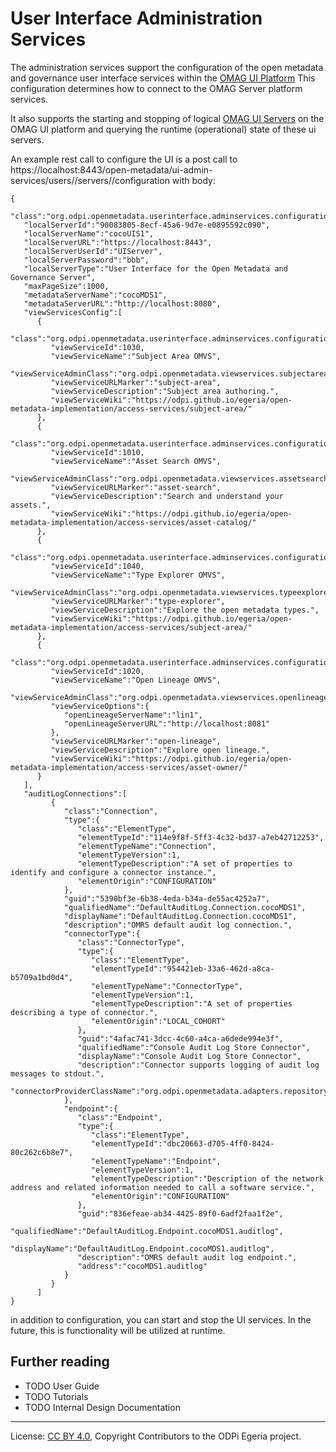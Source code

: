 <!-- SPDX-License-Identifier: CC-BY-4.0 -->
<!-- Copyright Contributors to the ODPi Egeria project. -->
 
# User Interface Administration Services

The administration services support the configuration of the open metadata and governance user interface services
within the [OMAG UI Platform](docs/concepts/omag-ui-platform.md)
This configuration determines how to connect to the OMAG Server platform services.

It also supports the starting and stopping of logical [OMAG UI Servers](docs/concepts/logical-ui-server.md)
on the OMAG UI platform and querying the runtime (operational) state of these ui servers.

An example rest call to configure the UI is a post call to https://localhost:8443/open-metadata/ui-admin-services/users/<userid>/servers/<server>/configuration
with body:
```
{ 
   "class":"org.odpi.openmetadata.userinterface.adminservices.configuration.properties.UIServerConfig",
   "localServerId":"90083805-8ecf-45a6-9d7e-e0895592c090",
   "localServerName":"cocoUIS1",
   "localServerURL":"https://localhost:8443",
   "localServerUserId":"UIServer",
   "localServerPassword":"bbb",
   "localServerType":"User Interface for the Open Metadata and Governance Server",
   "maxPageSize":1000,
   "metadataServerName":"cocoMDS1",
   "metadataServerURL":"http://localhost:8080",
   "viewServicesConfig":[ 
      { 
         "class":"org.odpi.openmetadata.userinterface.adminservices.configuration.properties.ViewServiceConfig",
         "viewServiceId":1030,
         "viewServiceName":"Subject Area OMVS",
          "viewServiceAdminClass":"org.odpi.openmetadata.viewservices.subjectarea.admin.SubjectAreaViewAdmin",
         "viewServiceURLMarker":"subject-area",
         "viewServiceDescription":"Subject area authoring.",
         "viewServiceWiki":"https://odpi.github.io/egeria/open-metadata-implementation/access-services/subject-area/"
      },
      { 
         "class":"org.odpi.openmetadata.userinterface.adminservices.configuration.properties.ViewServiceConfig",
         "viewServiceId":1010,
         "viewServiceName":"Asset Search OMVS",
         "viewServiceAdminClass":"org.odpi.openmetadata.viewservices.assetsearch.admin.AssetSearchViewAdmin",
         "viewServiceURLMarker":"asset-search",
         "viewServiceDescription":"Search and understand your assets.",
         "viewServiceWiki":"https://odpi.github.io/egeria/open-metadata-implementation/access-services/asset-catalog/"
      },
      { 
         "class":"org.odpi.openmetadata.userinterface.adminservices.configuration.properties.ViewServiceConfig",
         "viewServiceId":1040,
         "viewServiceName":"Type Explorer OMVS",
         "viewServiceAdminClass":"org.odpi.openmetadata.viewservices.typeexplorer.admin.TypeExplorerViewAdmin",
         "viewServiceURLMarker":"type-explorer",
         "viewServiceDescription":"Explore the open metadata types.",
         "viewServiceWiki":"https://odpi.github.io/egeria/open-metadata-implementation/access-services/subject-area/"
      },
      { 
         "class":"org.odpi.openmetadata.userinterface.adminservices.configuration.properties.ViewServiceConfig",
         "viewServiceId":1020,
         "viewServiceName":"Open Lineage OMVS",
         "viewServiceAdminClass":"org.odpi.openmetadata.viewservices.openlineage.admin.OpenLineageViewAdmin",
         "viewServiceOptions":{
            "openLineageServerName":"lin1",
            "openLineageServerURL":"http://localhost:8081"
         },
         "viewServiceURLMarker":"open-lineage",
         "viewServiceDescription":"Explore open lineage.",
         "viewServiceWiki":"https://odpi.github.io/egeria/open-metadata-implementation/access-services/asset-owner/"
      }
   ],
   "auditLogConnections":[ 
         { 
            "class":"Connection",
            "type":{ 
               "class":"ElementType",
               "elementTypeId":"114e9f8f-5ff3-4c32-bd37-a7eb42712253",
               "elementTypeName":"Connection",
               "elementTypeVersion":1,
               "elementTypeDescription":"A set of properties to identify and configure a connector instance.",
               "elementOrigin":"CONFIGURATION"
            },
            "guid":"5390bf3e-6b38-4eda-b34a-de55ac4252a7",
            "qualifiedName":"DefaultAuditLog.Connection.cocoMDS1",
            "displayName":"DefaultAuditLog.Connection.cocoMDS1",
            "description":"OMRS default audit log connection.",
            "connectorType":{ 
               "class":"ConnectorType",
               "type":{ 
                  "class":"ElementType",
                  "elementTypeId":"954421eb-33a6-462d-a8ca-b5709a1bd0d4",
                  "elementTypeName":"ConnectorType",
                  "elementTypeVersion":1,
                  "elementTypeDescription":"A set of properties describing a type of connector.",
                  "elementOrigin":"LOCAL_COHORT"
               },
               "guid":"4afac741-3dcc-4c60-a4ca-a6dede994e3f",
               "qualifiedName":"Console Audit Log Store Connector",
               "displayName":"Console Audit Log Store Connector",
               "description":"Connector supports logging of audit log messages to stdout.",
               "connectorProviderClassName":"org.odpi.openmetadata.adapters.repositoryservices.auditlogstore.console.ConsoleAuditLogStoreProvider"
            },
            "endpoint":{ 
               "class":"Endpoint",
               "type":{ 
                  "class":"ElementType",
                  "elementTypeId":"dbc20663-d705-4ff0-8424-80c262c6b8e7",
                  "elementTypeName":"Endpoint",
                  "elementTypeVersion":1,
                  "elementTypeDescription":"Description of the network address and related information needed to call a software service.",
                  "elementOrigin":"CONFIGURATION"
               },
               "guid":"836efeae-ab34-4425-89f0-6adf2faa1f2e",
               "qualifiedName":"DefaultAuditLog.Endpoint.cocoMDS1.auditlog",
               "displayName":"DefaultAuditLog.Endpoint.cocoMDS1.auditlog",
               "description":"OMRS default audit log endpoint.",
               "address":"cocoMDS1.auditlog"
            }
         }
      ]
}
```

in addition to configuration, you can start and stop the UI services. In the future, this is functionality will be
utilized at runtime.


## Further reading

* TODO User Guide
* TODO Tutorials
* TODO Internal Design Documentation

----
License: [CC BY 4.0](https://creativecommons.org/licenses/by/4.0/),
Copyright Contributors to the ODPi Egeria project.